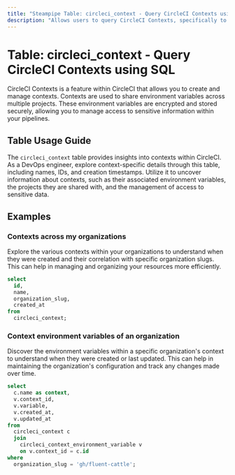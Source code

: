 ```yaml
---
title: "Steampipe Table: circleci_context - Query CircleCI Contexts using SQL"
description: "Allows users to query CircleCI Contexts, specifically to gather detailed information about each context including its name, ID, and created at timestamp."
---
```


# Table: circleci_context - Query CircleCI Contexts using SQL

CircleCI Contexts is a feature within CircleCI that allows you to create and manage contexts. Contexts are used to share environment variables across multiple projects. These environment variables are encrypted and stored securely, allowing you to manage access to sensitive information within your pipelines.

## Table Usage Guide

The `circleci_context` table provides insights into contexts within CircleCI. As a DevOps engineer, explore context-specific details through this table, including names, IDs, and creation timestamps. Utilize it to uncover information about contexts, such as their associated environment variables, the projects they are shared with, and the management of access to sensitive data.

## Examples

### Contexts across my organizations
Explore the various contexts within your organizations to understand when they were created and their correlation with specific organization slugs. This can help in managing and organizing your resources more efficiently.

```sql
select
  id,
  name,
  organization_slug,
  created_at
from
  circleci_context;
```

### Context environment variables of an organization
Discover the environment variables within a specific organization's context to understand when they were created or last updated. This can help in maintaining the organization's configuration and track any changes made over time.

```sql
select
  c.name as context,
  v.context_id,
  v.variable,
  v.created_at,
  v.updated_at
from
  circleci_context c
  join
    circleci_context_environment_variable v
    on v.context_id = c.id
where
  organization_slug = 'gh/fluent-cattle';
```